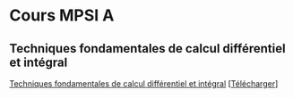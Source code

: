 # Cours MPSI A

## Techniques fondamentales de calcul différentiel et intégral
[Techniques fondamentales de calcul différentiel et intégral](https://docs.google.com/viewer?url=https://raw.githubusercontent.com/lucastabary/mpsi/gh-pages/Fonctions%20d%E2%80%99une%20variable%20r%C3%A9elle%20%C3%A0%20valeurs%20r%C3%A9elles%20ou%20complexes.pdf) \[[Télécharger](https://github.com/lucastabary/mpsi/blob/gh-pages/Fonctions%20d%E2%80%99une%20variable%20r%C3%A9elle%20%C3%A0%20valeurs%20r%C3%A9elles%20ou%20complexes.pdf?raw=true)\]
